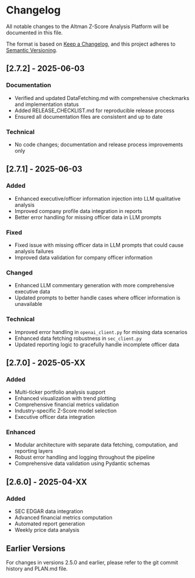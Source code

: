 # Changelog

All notable changes to the Altman Z-Score Analysis Platform will be documented in this file.

The format is based on [Keep a Changelog](https://keepachangelog.com/en/1.0.0/),
and this project adheres to [Semantic Versioning](https://semver.org/spec/v2.0.0.html).

## [2.7.2] - 2025-06-03

### Documentation
- Verified and updated DataFetching.md with comprehensive checkmarks and implementation status
- Added RELEASE_CHECKLIST.md for reproducible release process
- Ensured all documentation files are consistent and up to date

### Technical
- No code changes; documentation and release process improvements only

## [2.7.1] - 2025-06-03

### Added
- Enhanced executive/officer information injection into LLM qualitative analysis
- Improved company profile data integration in reports
- Better error handling for missing officer data in LLM prompts

### Fixed
- Fixed issue with missing officer data in LLM prompts that could cause analysis failures
- Improved data validation for company officer information

### Changed
- Enhanced LLM commentary generation with more comprehensive executive data
- Updated prompts to better handle cases where officer information is unavailable

### Technical
- Improved error handling in `openai_client.py` for missing data scenarios
- Enhanced data fetching robustness in `sec_client.py`
- Updated reporting logic to gracefully handle incomplete officer data

## [2.7.0] - 2025-05-XX

### Added
- Multi-ticker portfolio analysis support
- Enhanced visualization with trend plotting
- Comprehensive financial metrics validation
- Industry-specific Z-Score model selection
- Executive officer data integration

### Enhanced
- Modular architecture with separate data fetching, computation, and reporting layers
- Robust error handling and logging throughout the pipeline
- Comprehensive data validation using Pydantic schemas

## [2.6.0] - 2025-04-XX

### Added
- SEC EDGAR data integration
- Advanced financial metrics computation
- Automated report generation
- Weekly price data analysis

## Earlier Versions

For changes in versions 2.5.0 and earlier, please refer to the git commit history and PLAN.md file.
